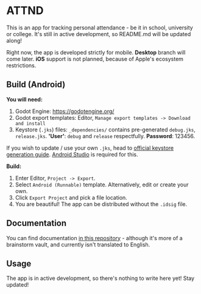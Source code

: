 ﻿# ATTND

This is an app for tracking personal attendance - be it in school, university or college. It's still in active development, so README.md will be updated along!

Right now, the app is developed strictly for mobile. **Desktop** branch will come later.
**iOS** support is not planned, because of Apple's ecosystem restrictions.

## Build (Android)

**You will need:**
1. Godot Engine: https://godotengine.org/
2. Godot export templates:
Editor, `Manage export templates -> Download and install`
3. Keystore (`.jks`) files:
`_dependencies/` contains pre-generated `debug.jks`, `release.jks`. **'User'**: `debug` and `release` respectfully. **Password**: 123456.

If you wish to update / use your own `.jks`, head to [official keystore generation guide](https://developer.android.com/studio/publish/app-signing#generate-key). [Android Studio](https://developer.android.com/studio) is required for this.

**Build:**
1. Enter Editor, `Project -> Export`.
2. Select `Android (Runnable)` template. Alternatively, edit or create your own.
3. Click `Export Project` and pick a file location.
4. You are beautiful! The app can be distributed without the `.idsig` file.

## Documentation

You can find documentation [in this repository](https://github.com/ThatOneGriff/ATTND-Documentation) - although it's more of a brainstorm vault, and currently isn't translated to English. 

## Usage

The app is in active development, so there's nothing to write here yet! Stay updated!